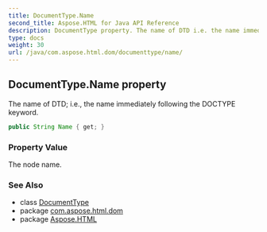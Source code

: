 ```yaml
---
title: DocumentType.Name
second_title: Aspose.HTML for Java API Reference
description: DocumentType property. The name of DTD i.e. the name immediately following the DOCTYPE keyword
type: docs
weight: 30
url: /java/com.aspose.html.dom/documenttype/name/
---
```

## DocumentType.Name property

The name of DTD; i.e., the name immediately following the DOCTYPE keyword.

```java
public String Name { get; }
```

### Property Value

The node name.

### See Also

* class [DocumentType](../)
* package [com.aspose.html.dom](../../documenttype/)
* package [Aspose.HTML](../../../)
